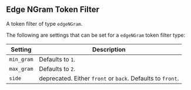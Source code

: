 ## Edge NGram Token Filter

A token filter of type `edgeNGram`.

The following are settings that can be set for a `edgeNGram` token filter type:

Setting | Description  
---|---    
`min_gram`| Defaults to `1`.    
`max_gram`| Defaults to `2`.    
`side`| deprecated. Either `front` or `back`. Defaults to `front`.
